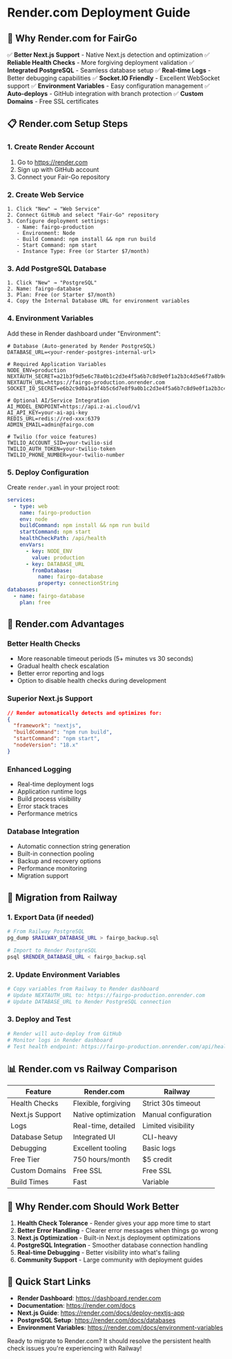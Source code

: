 # Render.com Deployment Guide

## 🚀 Why Render.com for FairGo

✅ **Better Next.js Support** - Native Next.js detection and optimization
✅ **Reliable Health Checks** - More forgiving deployment validation
✅ **Integrated PostgreSQL** - Seamless database setup
✅ **Real-time Logs** - Better debugging capabilities
✅ **Socket.IO Friendly** - Excellent WebSocket support
✅ **Environment Variables** - Easy configuration management
✅ **Auto-deploys** - GitHub integration with branch protection
✅ **Custom Domains** - Free SSL certificates

## 📋 Render.com Setup Steps

### 1. Create Render Account

1. Go to https://render.com
2. Sign up with GitHub account
3. Connect your Fair-Go repository

### 2. Create Web Service

```
1. Click "New" → "Web Service"
2. Connect GitHub and select "Fair-Go" repository
3. Configure deployment settings:
   - Name: fairgo-production
   - Environment: Node
   - Build Command: npm install && npm run build
   - Start Command: npm start
   - Instance Type: Free (or Starter $7/month)
```

### 3. Add PostgreSQL Database

```
1. Click "New" → "PostgreSQL"
2. Name: fairgo-database
3. Plan: Free (or Starter $7/month)
4. Copy the Internal Database URL for environment variables
```

### 4. Environment Variables

Add these in Render dashboard under "Environment":

```env
# Database (Auto-generated by Render PostgreSQL)
DATABASE_URL=<your-render-postgres-internal-url>

# Required Application Variables
NODE_ENV=production
NEXTAUTH_SECRET=a21b3f9d5e6c78a0b1c2d3e4f5a6b7c8d9e0f1a2b3c4d5e6f7a8b9c0d1e2f3a4
NEXTAUTH_URL=https://fairgo-production.onrender.com
SOCKET_IO_SECRET=e6b2c9d0a1e3f4b5c6d7e8f9a0b1c2d3e4f5a6b7c8d9e0f1a2b3c4d5e6f7a8b9

# Optional AI/Service Integration
AI_MODEL_ENDPOINT=https://api.z-ai.cloud/v1
AI_API_KEY=your-ai-api-key
REDIS_URL=redis://red-xxx:6379
ADMIN_EMAIL=admin@fairgo.com

# Twilio (for voice features)
TWILIO_ACCOUNT_SID=your-twilio-sid
TWILIO_AUTH_TOKEN=your-twilio-token
TWILIO_PHONE_NUMBER=your-twilio-number
```

### 5. Deploy Configuration

Create `render.yaml` in your project root:

```yaml
services:
  - type: web
    name: fairgo-production
    env: node
    buildCommand: npm install && npm run build
    startCommand: npm start
    healthCheckPath: /api/health
    envVars:
      - key: NODE_ENV
        value: production
      - key: DATABASE_URL
        fromDatabase:
          name: fairgo-database
          property: connectionString
databases:
  - name: fairgo-database
    plan: free
```

## 🔧 Render.com Advantages

### Better Health Checks

- More reasonable timeout periods (5+ minutes vs 30 seconds)
- Gradual health check escalation
- Better error reporting and logs
- Option to disable health checks during development

### Superior Next.js Support

```json
// Render automatically detects and optimizes for:
{
  "framework": "nextjs",
  "buildCommand": "npm run build",
  "startCommand": "npm start",
  "nodeVersion": "18.x"
}
```

### Enhanced Logging

- Real-time deployment logs
- Application runtime logs
- Build process visibility
- Error stack traces
- Performance metrics

### Database Integration

- Automatic connection string generation
- Built-in connection pooling
- Backup and recovery options
- Performance monitoring
- Migration support

## 🚀 Migration from Railway

### 1. Export Data (if needed)

```bash
# From Railway PostgreSQL
pg_dump $RAILWAY_DATABASE_URL > fairgo_backup.sql

# Import to Render PostgreSQL
psql $RENDER_DATABASE_URL < fairgo_backup.sql
```

### 2. Update Environment Variables

```bash
# Copy variables from Railway to Render dashboard
# Update NEXTAUTH_URL to: https://fairgo-production.onrender.com
# Update DATABASE_URL to Render PostgreSQL connection
```

### 3. Deploy and Test

```bash
# Render will auto-deploy from GitHub
# Monitor logs in Render dashboard
# Test health endpoint: https://fairgo-production.onrender.com/api/health
```

## 📊 Render.com vs Railway Comparison

| Feature         | Render.com          | Railway              |
| --------------- | ------------------- | -------------------- |
| Health Checks   | Flexible, forgiving | Strict 30s timeout   |
| Next.js Support | Native optimization | Manual configuration |
| Logs            | Real-time, detailed | Limited visibility   |
| Database Setup  | Integrated UI       | CLI-heavy            |
| Debugging       | Excellent tooling   | Basic logs           |
| Free Tier       | 750 hours/month     | $5 credit            |
| Custom Domains  | Free SSL            | Free SSL             |
| Build Times     | Fast                | Variable             |

## 🎯 Why Render.com Should Work Better

1. **Health Check Tolerance** - Render gives your app more time to start
2. **Better Error Handling** - Clearer error messages when things go wrong
3. **Next.js Optimization** - Built-in Next.js deployment optimizations
4. **PostgreSQL Integration** - Smoother database connection handling
5. **Real-time Debugging** - Better visibility into what's failing
6. **Community Support** - Large community with deployment guides

## 🔗 Quick Start Links

- **Render Dashboard**: https://dashboard.render.com
- **Documentation**: https://render.com/docs
- **Next.js Guide**: https://render.com/docs/deploy-nextjs-app
- **PostgreSQL Setup**: https://render.com/docs/databases
- **Environment Variables**: https://render.com/docs/environment-variables

Ready to migrate to Render.com? It should resolve the persistent health check issues you're experiencing with Railway!
